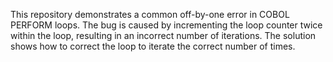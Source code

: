 This repository demonstrates a common off-by-one error in COBOL PERFORM loops. The bug is caused by incrementing the loop counter twice within the loop, resulting in an incorrect number of iterations.  The solution shows how to correct the loop to iterate the correct number of times.